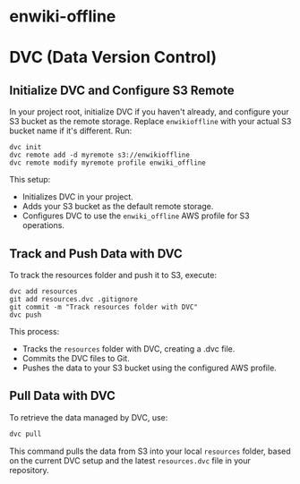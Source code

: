 # enwiki-offline


# DVC (Data Version Control)

## Initialize DVC and Configure S3 Remote
In your project root, initialize DVC if you haven't already, and configure your S3 bucket as the remote storage. Replace `enwikioffline` with your actual S3 bucket name if it's different. Run:

```shell
dvc init
dvc remote add -d myremote s3://enwikioffline
dvc remote modify myremote profile enwiki_offline
```

This setup:
- Initializes DVC in your project.
- Adds your S3 bucket as the default remote storage.
- Configures DVC to use the `enwiki_offline` AWS profile for S3 operations.

## Track and Push Data with DVC
To track the resources folder and push it to S3, execute:
```shell
dvc add resources
git add resources.dvc .gitignore
git commit -m "Track resources folder with DVC"
dvc push
```

This process:
- Tracks the `resources` folder with DVC, creating a .dvc file.
- Commits the DVC files to Git.
- Pushes the data to your S3 bucket using the configured AWS profile.

## Pull Data with DVC
To retrieve the data managed by DVC, use:
```sh
dvc pull
```
This command pulls the data from S3 into your local `resources` folder, based on the current DVC setup and the latest `resources.dvc` file in your repository.
